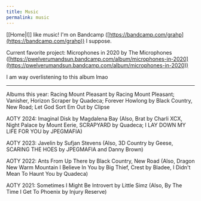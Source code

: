 ```yaml
---
title: Music
permalink: music
---
```


[[Home|I]] like music! I'm on Bandcamp ([https://bandcamp.com/grahp](https://bandcamp.com/grahp)) I suppose.

Current favorite project: Microphones in 2020 by The Microphones ([https://pwelverumandsun.bandcamp.com/album/microphones-in-2020](https://pwelverumandsun.bandcamp.com/album/microphones-in-2020))

I am way overlistening to this album lmao

---

Albums this year: Racing Mount Pleasant by Racing Mount Pleasant; Vanisher, Horizon Scraper by Quadeca; Forever Howlong by Black Country, New Road; Let God Sort Em Out by Clipse

AOTY 2024: Imaginal Disk by Magdalena Bay (Also, Brat by Charli XCX, Night Palace by Mount Eerie, SCRAPYARD by Quadeca; I LAY DOWN MY LIFE FOR YOU by JPEGMAFIA)

AOTY 2023: Javelin by Sufjan Stevens (Also, 3D Country by Geese, SCARING THE HOES by JPEGMAFIA and Danny Brown)

AOTY 2022: Ants From Up There by Black Country, New Road (Also, Dragon New Warm Mountain I Believe In You by Big Thief, Crest by Bladee, I Didn't Mean To Haunt You by Quadeca)

AOTY 2021: Sometimes I Might Be Introvert by Little Simz (Also, By The Time I Get To Phoenix by Injury Reserve)
